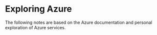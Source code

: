 # Exploring Azure

The following notes are based on the Azure documentation and personal exploration of Azure services.

